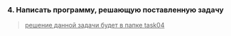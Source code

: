 ### 4. Написать программу, решающую поставленную задачу

> <u>решение данной задачи будет в папке task04</u>